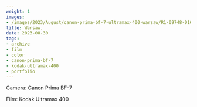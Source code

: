 ```yaml
---
weight: 1
images:
- /images/2023/August/canon-prima-bf-7-ultramax-400-warsaw/R1-09748-016A.JPG
title: Warsaw.
date: 2023-08-30
tags:
- archive
- film
- color
- canon-prima-bf-7
- kodak-ultramax-400
- portfolio
---
```


Camera: Canon Prima BF-7

Film: Kodak Ultramax 400

